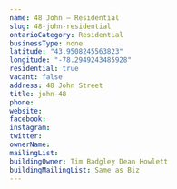 ```yaml
---
name: 48 John – Residential 
slug: 48-john-residential
ontarioCategory: Residential
businessType: none
latitude: "43.9508245563823"
longitude: "-78.2949243485928"
residential: true
vacant: false
address: 48 John Street
title: john-48
phone: 
website: 
facebook: 
instagram: 
twitter: 
ownerName:  
mailingList: 
buildingOwner: Tim Badgley Dean Howlett
buildingMailingList: Same as Biz
---
```



